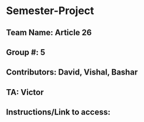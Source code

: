 # Semester-Project

## Team Name: Article 26
## Group #: 5
## Contributors: David, Vishal, Bashar
## TA: Victor

## Instructions/Link to access: <insert here>
